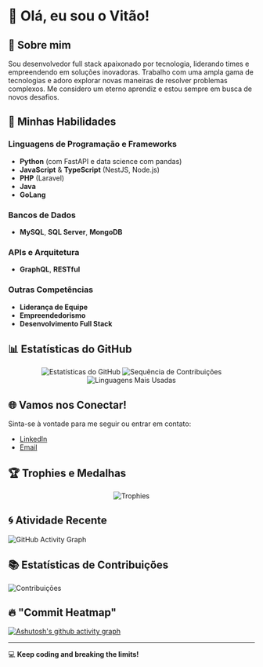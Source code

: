 # 👋 Olá, eu sou o Vitão! 

## 🚀 Sobre mim
Sou desenvolvedor full stack apaixonado por tecnologia, liderando times e empreendendo em soluções inovadoras. Trabalho com uma ampla gama de tecnologias e adoro explorar novas maneiras de resolver problemas complexos. Me considero um eterno aprendiz e estou sempre em busca de novos desafios.

## 🌟 Minhas Habilidades

### Linguagens de Programação e Frameworks
- **Python** (com FastAPI e data science com pandas)
- **JavaScript** & **TypeScript** (NestJS, Node.js)
- **PHP** (Laravel)
- **Java**
- **GoLang**

### Bancos de Dados
- **MySQL**, **SQL Server**, **MongoDB**

### APIs e Arquitetura
- **GraphQL**, **RESTful**

### Outras Competências
- **Liderança de Equipe**
- **Empreendedorismo**
- **Desenvolvimento Full Stack**

## 📊 Estatísticas do GitHub
<div align="center">
  <img src="https://github-readme-stats.vercel.app/api?username=vitorgdev&show_icons=true&theme=tokyonight" alt="Estatísticas do GitHub"/>
  <img src="https://github-readme-streak-stats.herokuapp.com?user=vitorgdev&theme=tokyonight" alt="Sequência de Contribuições"/>
  <img src="https://github-readme-stats.vercel.app/api/top-langs/?username=vitorgdev&size_weight=0.5&count_weight=0.5&layout=compact&theme=tokyonight" alt="Linguagens Mais Usadas"/>
</div>

## 🌐 Vamos nos Conectar!
Sinta-se à vontade para me seguir ou entrar em contato:
- [LinkedIn](https://www.linkedin.com/in/seu-usuario)
- [Email](mailto:seuemail@exemplo.com)

## 🏆 Trophies e Medalhas
<div align="center">
  <img src="https://github-profile-trophy.vercel.app/?username=vitorgdev&theme=onestar&margin-w=15" alt="Trophies"/>
</div>

## 🌀 Atividade Recente
![GitHub Activity Graph](https://github-readme-activity-graph.vercel.app/graph?username=vitorgdev&bg_color=0f2d3d&color=1cadfb&line=1cadfb&point=1cadfb&area=true&hide_border=true)

## 📚 Estatísticas de Contribuições
![Contribuições](https://github-contribution-stats.vercel.app/api/?username=vitorgdev)

## 🔥 "Commit Heatmap"
[![Ashutosh's github activity graph](https://github-readme-activity-graph.vercel.app/graph?username=vitorgdev&theme=react-dark&hide_border=true)](https://github.com/ashutosh00710/github-readme-activity-graph)

---
💻 **Keep coding and breaking the limits!**

